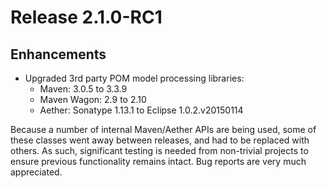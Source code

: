 # Release 2.1.0-RC1

## Enhancements

* Upgraded 3rd party POM model processing libraries:
  - Maven: 3.0.5 to 3.3.9
  - Maven Wagon: 2.9 to 2.10
  - Aether: Sonatype 1.13.1 to Eclipse 1.0.2.v20150114

Because a number of internal Maven/Aether APIs are being used, some of these classes went away between releases, and had to be replaced with others. As such, significant testing is needed from non-trivial projects to ensure previous functionality remains intact. Bug reports are very much appreciated.